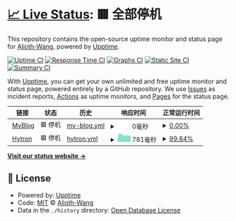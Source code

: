 # [📈 Live Status](https://uptime.rainmaker.bet): <!--live status--> **🟥 全部停机**

This repository contains the open-source uptime monitor and status page for [Alioth-Wang](https://uptime.rainmaker.bet), powered by [Upptime](https://github.com/upptime/upptime).

[![Uptime CI](https://github.com/Alioth-Wang/MyWEB-UPtime/workflows/Uptime%20CI/badge.svg)](https://github.com/Alioth-Wang/MyWEB-UPtime/actions?query=workflow%3A%22Uptime+CI%22)
[![Response Time CI](https://github.com/Alioth-Wang/MyWEB-UPtime/workflows/Response%20Time%20CI/badge.svg)](https://github.com/Alioth-Wang/MyWEB-UPtime/actions?query=workflow%3A%22Response+Time+CI%22)
[![Graphs CI](https://github.com/Alioth-Wang/MyWEB-UPtime/workflows/Graphs%20CI/badge.svg)](https://github.com/Alioth-Wang/MyWEB-UPtime/actions?query=workflow%3A%22Graphs+CI%22)
[![Static Site CI](https://github.com/Alioth-Wang/MyWEB-UPtime/workflows/Static%20Site%20CI/badge.svg)](https://github.com/Alioth-Wang/MyWEB-UPtime/actions?query=workflow%3A%22Static+Site+CI%22)
[![Summary CI](https://github.com/Alioth-Wang/MyWEB-UPtime/workflows/Summary%20CI/badge.svg)](https://github.com/Alioth-Wang/MyWEB-UPtime/actions?query=workflow%3A%22Summary+CI%22)

With [Upptime](https://upptime.js.org), you can get your own unlimited and free uptime monitor and status page, powered entirely by a GitHub repository. We use [Issues](https://github.com/Alioth-Wang/MyWEB-UPtime/issues) as incident reports, [Actions](https://github.com/Alioth-Wang/MyWEB-UPtime/actions) as uptime monitors, and [Pages](https://uptime.rainmaker.bet) for the status page.

<!--start: status pages-->
<!-- This summary is generated by Upptime (https://github.com/upptime/upptime) -->
<!-- Do not edit this manually, your changes will be overwritten -->
<!-- prettier-ignore -->
| 链接 | 状态 | 历史 | 响应时间 | 正常运行时间 |
| --- | ------ | ------- | ------------- | ------ |
| <img alt="" src="https://icons.duckduckgo.com/ip3/realism.world.ico" height="13"> [MyBlog](https://realism.world) | 🟥 停机 | [my-blog.yml](https://github.com/Alioth-Wang/MyWEB-UPtime/commits/HEAD/history/my-blog.yml) | <details><summary><img alt="响应时间图像" src="./graphs/my-blog/response-time-week.png" height="20"> 0毫秒</summary><br><a href="https://uptime.rainmaker.bet/history/my-blog"><img alt="响应时间 317" src="https://img.shields.io/endpoint?url=https%3A%2F%2Fraw.githubusercontent.com%2FAlioth-Wang%2FMyWEB-UPtime%2FHEAD%2Fapi%2Fmy-blog%2Fresponse-time.json"></a><br><a href="https://uptime.rainmaker.bet/history/my-blog"><img alt="24 小时响应时间 0" src="https://img.shields.io/endpoint?url=https%3A%2F%2Fraw.githubusercontent.com%2FAlioth-Wang%2FMyWEB-UPtime%2FHEAD%2Fapi%2Fmy-blog%2Fresponse-time-day.json"></a><br><a href="https://uptime.rainmaker.bet/history/my-blog"><img alt="7 天正常运行时间 0" src="https://img.shields.io/endpoint?url=https%3A%2F%2Fraw.githubusercontent.com%2FAlioth-Wang%2FMyWEB-UPtime%2FHEAD%2Fapi%2Fmy-blog%2Fresponse-time-week.json"></a><br><a href="https://uptime.rainmaker.bet/history/my-blog"><img alt="30天的正常运行时间 0" src="https://img.shields.io/endpoint?url=https%3A%2F%2Fraw.githubusercontent.com%2FAlioth-Wang%2FMyWEB-UPtime%2FHEAD%2Fapi%2Fmy-blog%2Fresponse-time-month.json"></a><br><a href="https://uptime.rainmaker.bet/history/my-blog"><img alt="1年的正常运行时间 317" src="https://img.shields.io/endpoint?url=https%3A%2F%2Fraw.githubusercontent.com%2FAlioth-Wang%2FMyWEB-UPtime%2FHEAD%2Fapi%2Fmy-blog%2Fresponse-time-year.json"></a></details> | <details><summary><a href="https://uptime.rainmaker.bet/history/my-blog">0.00%</a></summary><a href="https://uptime.rainmaker.bet/history/my-blog"><img alt="正常运行时间 20.31%" src="https://img.shields.io/endpoint?url=https%3A%2F%2Fraw.githubusercontent.com%2FAlioth-Wang%2FMyWEB-UPtime%2FHEAD%2Fapi%2Fmy-blog%2Fuptime.json"></a><br><a href="https://uptime.rainmaker.bet/history/my-blog"><img alt="24 小时正常运行时间 0.00%" src="https://img.shields.io/endpoint?url=https%3A%2F%2Fraw.githubusercontent.com%2FAlioth-Wang%2FMyWEB-UPtime%2FHEAD%2Fapi%2Fmy-blog%2Fuptime-day.json"></a><br><a href="https://uptime.rainmaker.bet/history/my-blog"><img alt="7 天正常运行时间 0.00%" src="https://img.shields.io/endpoint?url=https%3A%2F%2Fraw.githubusercontent.com%2FAlioth-Wang%2FMyWEB-UPtime%2FHEAD%2Fapi%2Fmy-blog%2Fuptime-week.json"></a><br><a href="https://uptime.rainmaker.bet/history/my-blog"><img alt="30天的正常运行时间 0.00%" src="https://img.shields.io/endpoint?url=https%3A%2F%2Fraw.githubusercontent.com%2FAlioth-Wang%2FMyWEB-UPtime%2FHEAD%2Fapi%2Fmy-blog%2Fuptime-month.json"></a><br><a href="https://uptime.rainmaker.bet/history/my-blog"><img alt="1年的正常运行时间 20.31%" src="https://img.shields.io/endpoint?url=https%3A%2F%2Fraw.githubusercontent.com%2FAlioth-Wang%2FMyWEB-UPtime%2FHEAD%2Fapi%2Fmy-blog%2Fuptime-year.json"></a></details>
| <img alt="" src="https://icons.duckduckgo.com/ip3/idc.hytron.io.ico" height="13"> [Hytron](https://idc.hytron.io) | 🟥 停机 | [hytron.yml](https://github.com/Alioth-Wang/MyWEB-UPtime/commits/HEAD/history/hytron.yml) | <details><summary><img alt="响应时间图像" src="./graphs/hytron/response-time-week.png" height="20"> 781毫秒</summary><br><a href="https://uptime.rainmaker.bet/history/hytron"><img alt="响应时间 3552" src="https://img.shields.io/endpoint?url=https%3A%2F%2Fraw.githubusercontent.com%2FAlioth-Wang%2FMyWEB-UPtime%2FHEAD%2Fapi%2Fhytron%2Fresponse-time.json"></a><br><a href="https://uptime.rainmaker.bet/history/hytron"><img alt="24 小时响应时间 791" src="https://img.shields.io/endpoint?url=https%3A%2F%2Fraw.githubusercontent.com%2FAlioth-Wang%2FMyWEB-UPtime%2FHEAD%2Fapi%2Fhytron%2Fresponse-time-day.json"></a><br><a href="https://uptime.rainmaker.bet/history/hytron"><img alt="7 天正常运行时间 781" src="https://img.shields.io/endpoint?url=https%3A%2F%2Fraw.githubusercontent.com%2FAlioth-Wang%2FMyWEB-UPtime%2FHEAD%2Fapi%2Fhytron%2Fresponse-time-week.json"></a><br><a href="https://uptime.rainmaker.bet/history/hytron"><img alt="30天的正常运行时间 774" src="https://img.shields.io/endpoint?url=https%3A%2F%2Fraw.githubusercontent.com%2FAlioth-Wang%2FMyWEB-UPtime%2FHEAD%2Fapi%2Fhytron%2Fresponse-time-month.json"></a><br><a href="https://uptime.rainmaker.bet/history/hytron"><img alt="1年的正常运行时间 3552" src="https://img.shields.io/endpoint?url=https%3A%2F%2Fraw.githubusercontent.com%2FAlioth-Wang%2FMyWEB-UPtime%2FHEAD%2Fapi%2Fhytron%2Fresponse-time-year.json"></a></details> | <details><summary><a href="https://uptime.rainmaker.bet/history/hytron">99.84%</a></summary><a href="https://uptime.rainmaker.bet/history/hytron"><img alt="正常运行时间 99.46%" src="https://img.shields.io/endpoint?url=https%3A%2F%2Fraw.githubusercontent.com%2FAlioth-Wang%2FMyWEB-UPtime%2FHEAD%2Fapi%2Fhytron%2Fuptime.json"></a><br><a href="https://uptime.rainmaker.bet/history/hytron"><img alt="24 小时正常运行时间 100.00%" src="https://img.shields.io/endpoint?url=https%3A%2F%2Fraw.githubusercontent.com%2FAlioth-Wang%2FMyWEB-UPtime%2FHEAD%2Fapi%2Fhytron%2Fuptime-day.json"></a><br><a href="https://uptime.rainmaker.bet/history/hytron"><img alt="7 天正常运行时间 99.84%" src="https://img.shields.io/endpoint?url=https%3A%2F%2Fraw.githubusercontent.com%2FAlioth-Wang%2FMyWEB-UPtime%2FHEAD%2Fapi%2Fhytron%2Fuptime-week.json"></a><br><a href="https://uptime.rainmaker.bet/history/hytron"><img alt="30天的正常运行时间 99.96%" src="https://img.shields.io/endpoint?url=https%3A%2F%2Fraw.githubusercontent.com%2FAlioth-Wang%2FMyWEB-UPtime%2FHEAD%2Fapi%2Fhytron%2Fuptime-month.json"></a><br><a href="https://uptime.rainmaker.bet/history/hytron"><img alt="1年的正常运行时间 99.46%" src="https://img.shields.io/endpoint?url=https%3A%2F%2Fraw.githubusercontent.com%2FAlioth-Wang%2FMyWEB-UPtime%2FHEAD%2Fapi%2Fhytron%2Fuptime-year.json"></a></details>

<!--end: status pages-->

[**Visit our status website →**](https://uptime.rainmaker.bet)

## 📄 License

- Powered by: [Upptime](https://github.com/upptime/upptime)
- Code: [MIT](./LICENSE) © [Alioth-Wang](https://uptime.rainmaker.bet)
- Data in the `./history` directory: [Open Database License](https://opendatacommons.org/licenses/odbl/1-0/)
